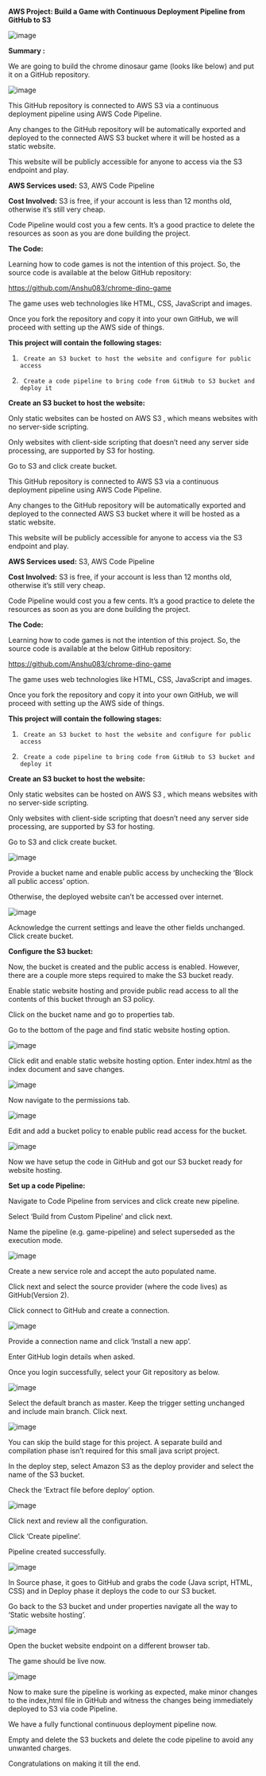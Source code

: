 **AWS Project: Build a Game with Continuous Deployment Pipeline from GitHub to S3**

![image](https://github.com/user-attachments/assets/12d7abc6-a966-40c7-b630-416f4d1539a3)

**Summary :**

We are going to build the chrome dinosaur game (looks like below) and put it on a GitHub repository.

![image](https://github.com/user-attachments/assets/82d29b8c-cc41-45f6-87c1-77b87cb14e9c)

This GitHub repository is connected to AWS S3 via a continuous deployment pipeline using AWS Code Pipeline.

Any changes to the GitHub repository will be automatically exported and deployed to the connected AWS S3 bucket where it will be hosted as a static website.

This website will be publicly accessible for anyone to access via the S3 endpoint and play.

**AWS Services used:** S3, AWS Code Pipeline

**Cost Involved:** S3 is free, if your account is less than 12 months old, otherwise it’s still very cheap.

Code Pipeline would cost you a few cents. It’s a good practice to delete the resources as soon as you are done building the project.

**The Code:**

Learning how to code games is not the intention of this project. So, the source code is available at the below GitHub repository:

https://github.com/Anshu083/chrome-dino-game

The game uses web technologies like HTML, CSS, JavaScript and images.

Once you fork the repository and copy it into your own GitHub, we will proceed with setting up the AWS side of things.

**This project will contain the following stages:**

1.      Create an S3 bucket to host the website and configure for public access

2.      Create a code pipeline to bring code from GitHub to S3 bucket and deploy it

**Create an S3 bucket to host the website:**

Only static websites can be hosted on AWS S3 , which means websites with no server-side scripting.

Only websites with client-side scripting that doesn’t need any server side processing, are supported by S3 for hosting.

Go to S3 and click create bucket.

This GitHub repository is connected to AWS S3 via a continuous deployment pipeline using AWS Code Pipeline.

Any changes to the GitHub repository will be automatically exported and deployed to the connected AWS S3 bucket where it will be hosted as a static website.

This website will be publicly accessible for anyone to access via the S3 endpoint and play.

**AWS Services used:** S3, AWS Code Pipeline

**Cost Involved:** S3 is free, if your account is less than 12 months old, otherwise it’s still very cheap.

Code Pipeline would cost you a few cents. It’s a good practice to delete the resources as soon as you are done building the project.

**The Code:**

Learning how to code games is not the intention of this project. So, the source code is available at the below GitHub repository:

https://github.com/Anshu083/chrome-dino-game

The game uses web technologies like HTML, CSS, JavaScript and images.

Once you fork the repository and copy it into your own GitHub, we will proceed with setting up the AWS side of things.

**This project will contain the following stages:**

1.      Create an S3 bucket to host the website and configure for public access

2.      Create a code pipeline to bring code from GitHub to S3 bucket and deploy it

**Create an S3 bucket to host the website:**

Only static websites can be hosted on AWS S3 , which means websites with no server-side scripting.

Only websites with client-side scripting that doesn’t need any server side processing, are supported by S3 for hosting.

Go to S3 and click create bucket.

![image](https://github.com/user-attachments/assets/eb4ecc91-2cea-41a5-b5e2-a4db9ae26010)

Provide a bucket name and enable public access by unchecking the ‘Block all public access’ option.

Otherwise, the deployed website can’t be accessed over internet.

![image](https://github.com/user-attachments/assets/920ea9f4-ec77-4ae9-b186-cbaafed47c7b)

Acknowledge the current settings and leave the other fields unchanged. Click create bucket.

**Configure the S3 bucket:**

Now, the bucket is created and the public access is enabled. However, there are a couple more steps required to make the S3 bucket ready.

Enable static website hosting and provide public read access to all the contents of this bucket through an S3 policy.

Click on the bucket name and go to properties tab.

Go to the bottom of the page and find static website hosting option.

![image](https://github.com/user-attachments/assets/c896337d-4382-4801-9d3f-3a0ade0d8adc)

Click edit and enable static website hosting option. Enter index.html as the index document and save changes.

![image](https://github.com/user-attachments/assets/53fc0fb7-ace0-451d-932b-6a4a30b258e1)

Now navigate to the permissions tab.

![image](https://github.com/user-attachments/assets/82f91b60-8372-4e9d-819b-1ed5df1b72e4)

Edit and add a bucket policy to enable public read access for the bucket.

![image](https://github.com/user-attachments/assets/17509cc3-9331-4756-ad11-8993f6cab1e8)

Now we have setup the code in GitHub and got our S3 bucket ready for website hosting.

**Set up a code Pipeline:**

Navigate to Code Pipeline from services and click create new pipeline.

Select ‘Build from Custom Pipeline’ and click next.

Name the pipeline (e.g. game-pipeline) and select superseded as the execution mode.

![image](https://github.com/user-attachments/assets/5e95af9f-9236-40ee-97d3-3a40581dcda1)

Create a new service role and accept the auto populated name.

Click next and select the source provider (where the code lives) as GitHub(Version 2).

Click connect to GitHub and create a connection.

![image](https://github.com/user-attachments/assets/247b3608-0477-41a3-8de9-656085f57a87)

Provide a connection name and click ‘Install a new app’.

Enter GitHub login details when asked.

Once you login successfully, select your Git repository as below.

![image](https://github.com/user-attachments/assets/5ea3286e-fcb4-44f0-9346-0d786f2623d9)

Select the default branch as master. Keep the trigger setting unchanged and include main branch. Click next.

![image](https://github.com/user-attachments/assets/368b1f13-aa25-415f-980d-108ea3d96e1f)

You can skip the build stage for this project. A separate build and compilation phase isn’t required for this small java script project.

In the deploy step, select Amazon S3 as the deploy provider and select the name of the S3 bucket.

Check the ‘Extract file before deploy’ option.

![image](https://github.com/user-attachments/assets/1e93f8c6-4ae7-4022-8330-f422752cfd58)

Click next and review all the configuration.

Click ‘Create pipeline’.

Pipeline created successfully.

![image](https://github.com/user-attachments/assets/e328ffbf-302e-4963-90e6-1215c6d4873b)

In Source phase, it goes to GitHub and grabs the code (Java script, HTML, CSS) and in Deploy phase it deploys the code to our S3 bucket.

Go back to the S3 bucket and under properties navigate all the way to ‘Static website hosting’.

![image](https://github.com/user-attachments/assets/883f8c0f-1a24-4c0a-a213-e79322e36048)

Open the bucket website endpoint on a different browser tab.

The game should be live now.

![image](https://github.com/user-attachments/assets/af1ff4ac-3c62-4767-8c76-29d10a8419cf)

Now to make sure the pipeline is working as expected, make minor changes to the index,html file in GitHub and witness the changes being immediately deployed to S3 via code Pipeline.

We have a fully functional continuous deployment pipeline now.

Empty and delete the S3 buckets and delete the code pipeline to avoid any unwanted charges.

Congratulations on making it till the end.
